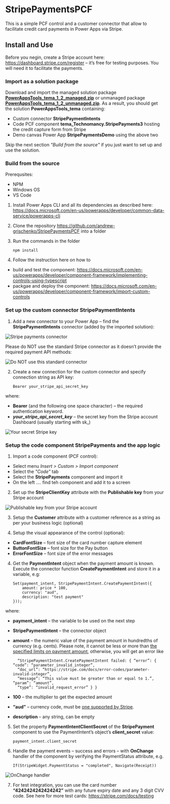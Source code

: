 # StripePaymentsPCF

This is a simple PCF control and a customer connector that allow to facilitate credit card payments in Power Apps via Stripe. 

## Install and Use

Before you negin, create a Stripe account here: https://dashboard.stripe.com/register – it’s free for testing purposes. You will need it to facilitate the payments.

### Import as a solution package

Download and import the managed solution package [**PowerAppsTools_tema_1_2_managed.zip**](https://github.com/andrew-grischenko/StripePaymentsPCF/raw/master/build/PowerAppsTools_tema_1_2_managed.zip) or unmanaged package [**PowerAppsTools_tema_1_2_unmanaged.zip**](https://github.com/andrew-grischenko/StripePaymentsPCF/raw/master/build/PowerAppsTools_tema_1_2_unmanaged.zip). As a result, you should get the solution **PowerAppsTools_tema** containing:
* Custom connector **StripePaymentIntents**  
* Code PCF component **tema_Technomancy.StripePayments3** hosting the credit capture form from Stripe
* Demo canvas Power App **StripePaymentsDemo** using the above two

Skip the next section *"Build from the source"* if you just want to set up and use the solution. 

### Build from the source

Prerequsites: 
* NPM 
* Windows OS
* VS Code

1. Install Power Apps CLI and all its dependencies as described here: https://docs.microsoft.com/en-us/powerapps/developer/common-data-service/powerapps-cli 
2. Clone the repository https://github.com/andrew-grischenko/StripePaymentsPCF into a folder
3. Run the commands in the folder 

       npm install 

4. Follow the instruction here on how to

* build and test the component: https://docs.microsoft.com/en-us/powerapps/developer/component-framework/implementing-controls-using-typescript 
* packgae and deploy the component: https://docs.microsoft.com/en-us/powerapps/developer/component-framework/import-custom-controls 


### Set up the custom connector StripePaymentIntents ###

1. Add a new connector to your Power App – find the **StripePaymentIntents** connector (added by the imported solution):

![Stripe payments connector](https://technomancy.com.au/wp-content/uploads/2020/03/Screen-Shot-2020-03-29-at-5.40.28-pm.png)

Please do NOT use the standard Stripe connector as it doesn’t provide the required payment API methods:

![Do NOT use this standard connector](https://technomancy.com.au/wp-content/uploads/2020/03/Screen-Shot-2020-03-29-at-5.40.41-pm.png)

2. Create a new connection for the custom connector and specify connection string as API key:

       Bearer your_stripe_api_secret_key

where:
* **Bearer** (and the following one space character) – the required authentication keyword.
* ***your_stripe_api_secret_key*** – the secret key from the Stripe account Dashboard (usually starting with sk_)

![Your secret Stripe key](https://technomancy.com.au/wp-content/uploads/2020/03/Screen-Shot-2020-03-29-at-5.31.42-pm-1024x179.png)

### Setup the code component StripePayments and the app logic ###

1. Import a code component (PCF control):

* Select menu *Insert > Custom > Import component*
* Select the *"Code"* tab
* Select the **StripePayments** component and import it
* On the left .... find teh component and add it to a screen

2. Set up the **StripeClientKey** attribute with the **Publishable key** from your Stripe account

![Publishable key from your Stripe account](https://technomancy.com.au/wp-content/uploads/2020/03/publishable-1024x182.png)

3. Setup the **Customer** attribute with a customer reference as a string as per your business logic (optional)

4. Setup the visual appearance of the control (optional):

* **CardFontSize** – font size of the card number capture element
* **ButtonFontSize** – font size for the Pay button
* **ErrorFontSize** – font size of the error messages

4. Get the **PaymentIntent** object when the payment amount is known. Execute the connector function **CreatePaymentIntent** and store it in a variable, e.g:

       Set(payment_intent, StripePaymentIntent.CreatePaymentIntent({ 
           amount: price * 100, 
           currency: "aud", 
           description: "test payment"
       }));
   
where:
* **payment_intent** – the variable to be used on the next step
* **StripePaymentIntent** – the connector object
* **amount** – the numeric value of the payment amount in hundredths of currency (e.g. cents). Please note, it cannot be less or more than [the specified limits on payment amount](https://stripe.com/docs/currencies#minimum-and-maximum-charge-amounts), otherwise, you will get an error like 

        “StripePaymentIntent.CreatePaymentIntent failed: { “error”: { “code”: “parameter_invalid_integer”,  
        “doc_url”: “https://stripe.com/docs/error-codes/parameter-invalid-integer”, 
        “message”: “This value must be greater than or equal to 1.”, “param”: “amount”, 
        “type”: “invalid_request_error” } }

* **100** – the multiplier to get the expected amount
* **“aud”** – currency code, must be [one supported by Stripe](https://stripe.com/docs/currencies).
* **description** – any string, can be empty

5. Set the property **PaymentIntentClientSecret** of the **StripePayment** component to use the PaymentIntent’s object’s **client_secret** value:

       payment_intent.client_secret

6. Handle the payment events – success and errors – with **OnChange** handler of the component by verifying the PaymentStatus attribute, e.g.

       If(StripeWidget.PaymentStatus = "completed", Navigate(Receipt)) 
       
![OnChange handler](https://technomancy.com.au/wp-content/uploads/2020/03/app-1024x522.png)

7. For test integration, you can use the card number **“4242424242424242”** with any future expiry date and any 3 digit CVV code. See here for more test cards: https://stripe.com/docs/testing
